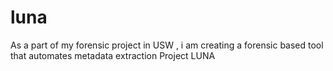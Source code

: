 # luna

As a part of my forensic project in USW , i am creating a forensic based tool that automates
metadata extraction
Project LUNA
